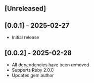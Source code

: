 ## [Unreleased]

## [0.0.1] - 2025-02-27

- Initial release

## [0.0.2] - 2025-02-28

- All dependencies have been removed
- Supports Ruby 2.0.0
- Updates gem author
